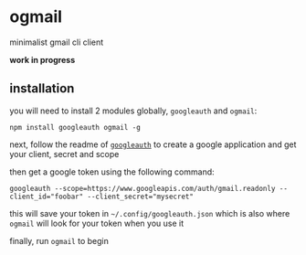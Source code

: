 # ogmail

minimalist gmail cli client

**work in progress**

## installation

you will need to install 2 modules globally, `googleauth` and `ogmail`:

```
npm install googleauth ogmail -g
```

next, follow the readme of [`googleauth`](http://npmjs.org/googleauth) to create a google application and get your client, secret and scope

then get a google token using the following command:

```
googleauth --scope=https://www.googleapis.com/auth/gmail.readonly --client_id="foobar" --client_secret="mysecret"
```

this will save your token in `~/.config/googleauth.json` which is also where `ogmail` will look for your token when you use it

finally, run `ogmail` to begin
